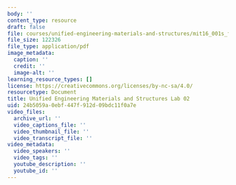 ```yaml
---
body: ''
content_type: resource
draft: false
file: courses/unified-engineering-materials-and-structures/mit16_001s_f21_lab02.pdf
file_size: 122326
file_type: application/pdf
image_metadata:
  caption: ''
  credit: ''
  image-alt: ''
learning_resource_types: []
license: https://creativecommons.org/licenses/by-nc-sa/4.0/
resourcetype: Document
title: Unified Engineering Materials and Structures Lab 02
uid: 24b5059a-0ebf-447f-912d-09bdc11f0a7e
video_files:
  archive_url: ''
  video_captions_file: ''
  video_thumbnail_file: ''
  video_transcript_file: ''
video_metadata:
  video_speakers: ''
  video_tags: ''
  youtube_description: ''
  youtube_id: ''
---
```

